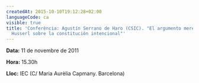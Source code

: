 ```yaml
---
createdAt: 2015-10-10T19:12:28+02:00
languageCode: ca
visible: true
title: 'Conferència: Agustín Serrano de Haro (CSIC). "El argumento mereológico de
  Husserl sobre la constitución intencional"'
---
```


**Data:** 11 de novembre de 2011

**Hora:** 15.30h

**Lloc:** IEC (C/ Maria Aurèlia Capmany. Barcelona)